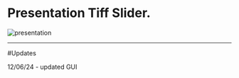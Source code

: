 # Presentation Tiff Slider.

![presentation](https://github.com/user-attachments/assets/5fca09c9-babc-47f2-89b7-39448f1c745d)

- - -

#Updates

12/06/24 - updated GUI 
